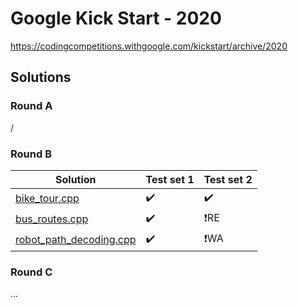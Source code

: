 # Google Kick Start - 2020
https://codingcompetitions.withgoogle.com/kickstart/archive/2020

## Solutions

### Round A
/

### Round B
| Solution                  | Test set 1 | Test set 2 |
|---------------------------|------------|------------|
| [bike_tour.cpp]           | ✔️          | ✔️          |
| [bus_routes.cpp]          | ✔️          | ❗RE       |
| [robot_path_decoding.cpp] | ✔️          | ❗WA       |

[bike_tour.cpp]: rounds/b/bike_tour.cpp
[bus_routes.cpp]: rounds/b/bus_routes.cpp
[robot_path_decoding.cpp]: robot_path_decoding.cpp

### Round C
...

